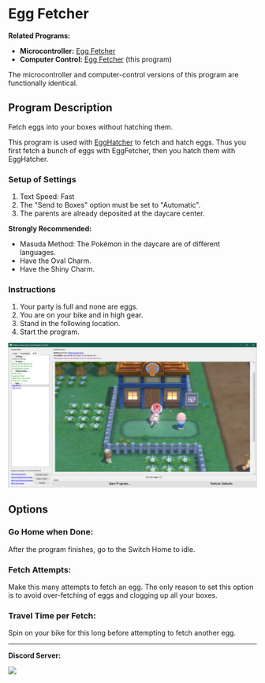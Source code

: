 # Egg Fetcher

**Related Programs:**
- **Microcontroller:** [Egg Fetcher](https://github.com/PokemonAutomation/Microcontroller/blob/master/Wiki/Programs/PokemonBDSP/EggFetcher.md)
- **Computer Control:** [Egg Fetcher](https://github.com/PokemonAutomation/ComputerControl/blob/master/Wiki/Programs/PokemonBDSP/EggFetcher.md) (this program)

The microcontroller and computer-control versions of this program are functionally identical.

## Program Description

Fetch eggs into your boxes without hatching them.

This program is used with [EggHatcher](EggHatcher.md) to fetch and hatch eggs. Thus you first fetch a bunch of eggs with EggFetcher, then you hatch them with EggHatcher.


### Setup of Settings

1. Text Speed: Fast
2. The "Send to Boxes" option must be set to "Automatic".
3. The parents are already deposited at the daycare center.

**Strongly Recommended:**
- Masuda Method: The Pokémon in the daycare are of different languages.
- Have the Oval Charm.
- Have the Shiny Charm.

### Instructions

1. Your party is full and none are eggs.
2. You are on your bike and in high gear.
3. Stand in the following location.
4. Start the program.

<img src="images/EggFetcher-0.png">


## Options

### Go Home when Done:

After the program finishes, go to the Switch Home to idle.

### Fetch Attempts:

Make this many attempts to fetch an egg. The only reason to set this option is to avoid over-fetching of eggs and clogging up all your boxes.

### Travel Time per Fetch:

Spin on your bike for this long before attempting to fetch another egg.


<hr>

**Discord Server:** 

[<img src="https://canary.discordapp.com/api/guilds/695809740428673034/widget.png?style=banner2">](https://discord.gg/cQ4gWxN)


